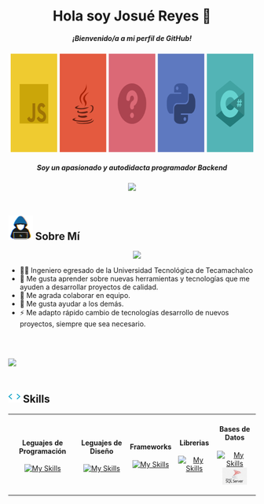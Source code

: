 <div id="header" align="center"> 
   <h1 align="center">Hola soy Josué Reyes 👋</h1>
   <h5 align="center"> ¡Bienvenido/a a mi perfil de GitHub!</h5>
   <img src="https://github.com/josuered4/josuered4/blob/main/img/Banner.png?raw=true" width="100%" height="200"/>
   <h5 align="center"> Soy un apasionado y autodidacta programador Backend </h5>
   <img src="https://user-images.githubusercontent.com/73097560/115834477-dbab4500-a447-11eb-908a-139a6edaec5c.gif"><br><br>
</div>

## <picture><img src = "https://github.com/0xAbdulKhalid/0xAbdulKhalid/raw/main/assets/mdImages/about_me.gif" width = 50px></picture> **Sobre Mí**

<picture> <img align="right" src="https://media.giphy.com/media/PI3QGKFN6XZUCMMqJm/giphy.gif" width = 250px></picture>

<br>

- 👨‍🎓 Ingeniero egresado de la Universidad Tecnológica de Tecamachalco 
- 🌱 Me gusta aprender sobre nuevas herramientas y tecnologías que me ayuden a desarrollar proyectos de calidad.
- 👥 Me agrada colaborar en equipo.
- 🤔 Me gusta ayudar a los demás.
- ⚡ Me adapto rápido cambio de tecnologías desarrollo de nuevos proyectos, siempre que sea necesario.

<br><br>

<img src="https://user-images.githubusercontent.com/73097560/115834477-dbab4500-a447-11eb-908a-139a6edaec5c.gif"><br><br>



## <img src="https://github.com/josuered4/josuered4/blob/main/img/code.gif?raw=true" width ="25"><b> Skills</b>
<!--- stats (start) -->
<table align="center">
   <tr>
      <td align="center">
         <h4>Leguajes de Programación</h4> 

[![My Skills](https://skillicons.dev/icons?i=cs,js,java,python)](https://skillicons.dev)
      </td>
      <td align="center">
         <h4>Leguajes de Diseño</h4> 

[![My Skills](https://skillicons.dev/icons?i=html,css)](https://skillicons.dev)
      </td>
      <td align="center">
         <h4>Frameworks</h4> 

[![My Skills](https://skillicons.dev/icons?i=dotnet,django,nodejs)](https://skillicons.dev)
      </td>
      <td align="center">
        <h4>Librerias</h4> 

[![My Skills](https://skillicons.dev/icons?i=bootstrap,jquery)](https://skillicons.dev)
      </td>
      <td align="center">
        <h4>Bases de Datos</h4> 

[![My Skills](https://skillicons.dev/icons?i=mysql)](https://skillicons.dev)
<img src="https://github.com/josuered4/josuered4/blob/main/img/SQLserver.png?raw=true" width ="50">
      </td>
   </tr>
</table>
<!--- stats (end) -->

<!--
**josuered4/josuered4** is a ✨ _special_ ✨ repository because its `README.md` (this file) appears on your GitHub profile. 
Here are some ideas to get you started:

- 🔭 I’m currently working on ...
- 🌱 I’m currently learning ...
- 👯 I’m looking to collaborate on ...
- 🤔 I’m looking for help with ...
- 💬 Ask me about ...
- 📫 How to reach me: ...
- 😄 Pronouns: ...
- ⚡ Fun fact: ...
-->
